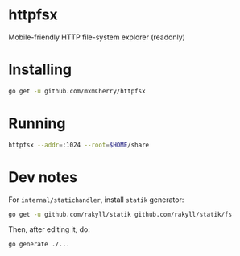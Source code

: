 # httpfsx

Mobile-friendly HTTP file-system explorer (readonly)

# Installing

```bash
go get -u github.com/mxmCherry/httpfsx
```

# Running

```bash
httpfsx --addr=:1024 --root=$HOME/share
```

# Dev notes

For `internal/statichandler`, install `statik` generator:

```bash
go get -u github.com/rakyll/statik github.com/rakyll/statik/fs
```

Then, after editing it, do:

```
go generate ./...
```
